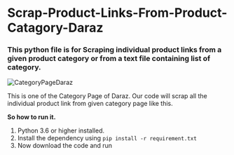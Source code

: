 # Scrap-Product-Links-From-Product-Catagory-Daraz

### This python file is for Scraping individual product links from a given product category or from a text file containing list of category.

![CategoryPageDaraz](https://user-images.githubusercontent.com/53535816/75112150-190d1a80-566b-11ea-9a5c-1e1b065a7962.JPG)

This is one of the Category Page of Daraz. Our code will scrap all the individual product link from given category page like this.

**So how to run it.**
1. Python 3.6 or higher installed.
2. Install the dependency using `pip install -r requirement.txt`
3. Now download the code and run
